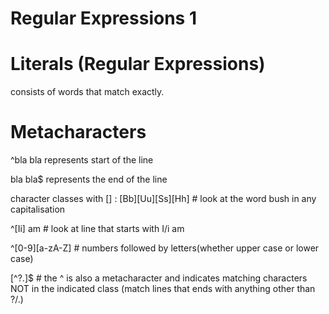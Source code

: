 # Regular Expressions 1

# Literals (Regular Expressions)
consists of words that match exactly.

# Metacharacters

^bla bla represents start of the line

bla bla$ represents the end of the line

character classes with [] : [Bb][Uu][Ss][Hh] # look at the word bush in any capitalisation

^[Ii] am # look at line that starts with I/i am

^[0-9][a-zA-Z] # numbers followed by letters(whether upper case or lower case)


[^?.]$ # the ^ is also a metacharacter and indicates matching characters NOT in the indicated class (match lines that ends with anything other than ?/.)






